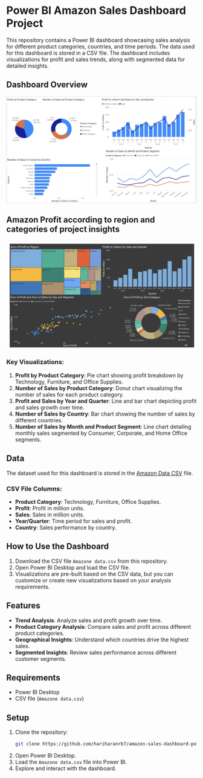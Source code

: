 # Power BI Amazon Sales Dashboard Project

This repository contains a Power BI dashboard showcasing sales analysis for different product categories, countries, and time periods. The data used for this dashboard is stored in a CSV file. The dashboard includes visualizations for profit and sales trends, along with segmented data for detailed insights.

## Dashboard Overview

![Power BI Dashboard](./dashboard.jpg)

## Amazon Profit according to region and categories of project insights
![Power BI Dashboard](https://github.com/hariharanrb7/amazon-sales-dashboard-power-bi-project/blob/b15969a76868e9c2bde0cbd7b0468aa27692d778/amazon%20profit%20insights%20dashboard.jpg)

### Key Visualizations:
1. **Profit by Product Category**: Pie chart showing profit breakdown by Technology, Furniture, and Office Supplies.
2. **Number of Sales by Product Category**: Donut chart visualizing the number of sales for each product category.
3. **Profit and Sales by Year and Quarter**: Line and bar chart depicting profit and sales growth over time.
4. **Number of Sales by Country**: Bar chart showing the number of sales by different countries.
5. **Number of Sales by Month and Product Segment**: Line chart detailing monthly sales segmented by Consumer, Corporate, and Home Office segments.

## Data

The dataset used for this dashboard is stored in the [Amazon Data CSV](./Amazone%20data.csv) file.

### CSV File Columns:
- **Product Category**: Technology, Furniture, Office Supplies.
- **Profit**: Profit in million units.
- **Sales**: Sales in million units.
- **Year/Quarter**: Time period for sales and profit.
- **Country**: Sales performance by country.

## How to Use the Dashboard

1. Download the CSV file `Amazone data.csv` from this repository.
2. Open Power BI Desktop and load the CSV file.
3. Visualizations are pre-built based on the CSV data, but you can customize or create new visualizations based on your analysis requirements.

## Features

- **Trend Analysis**: Analyze sales and profit growth over time.
- **Product Category Analysis**: Compare sales and profit across different product categories.
- **Geographical Insights**: Understand which countries drive the highest sales.
- **Segmented Insights**: Review sales performance across different customer segments.

## Requirements

- Power BI Desktop
- CSV file (`Amazone data.csv`)

## Setup

1. Clone the repository:
    ```bash
    git clone https://github.com/hariharanrb7/amazon-sales-dashboard-power-bi-project.git
    ```
2. Open Power BI Desktop.
3. Load the `Amazone data.csv` file into Power BI.
4. Explore and interact with the dashboard.
